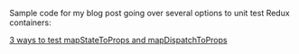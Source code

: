 Sample code for my blog post going over several options to unit test Redux containers:

[3 ways to test mapStateToProps and mapDispatchToProps](https://jsramblings.com/2018/01/15/3-ways-to-test-mapStateToProps-and-mapDispatchToProps.html)